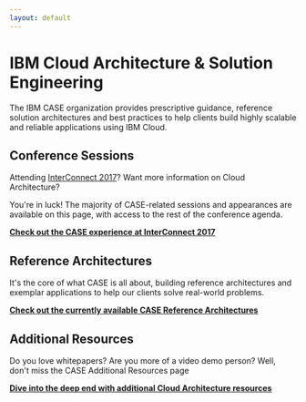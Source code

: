 ```yaml
---
layout: default
---
```


# IBM Cloud Architecture & Solution Engineering

The IBM CASE organization provides prescriptive guidance, reference solution architectures and best practices to help clients build highly scalable and reliable applications using IBM Cloud.


## [](#sessions)Conference Sessions

Attending [InterConnect 2017](https://www.ibm.com/cloud-computing/us/en/interconnect/)?  Want more information on Cloud Architecture?  

You're in luck!  The majority of CASE-related sessions and appearances are available on this page, with access to the rest of the conference agenda.

**[Check out the CASE experience at InterConnect 2017](sessions.html)**

## [](#code)Reference Architectures

It's the core of what CASE is all about, building reference architectures and exemplar applications to help our clients solve real-world problems.

**[Check out the currently available CASE Reference Architectures](code.html)**

## [](#resources)Additional Resources

Do you love whitepapers?  Are you more of a video demo person?  Well, don't miss the CASE Additional Resources page

**[Dive into the deep end with additional Cloud Architecture resources](resources.html)**
